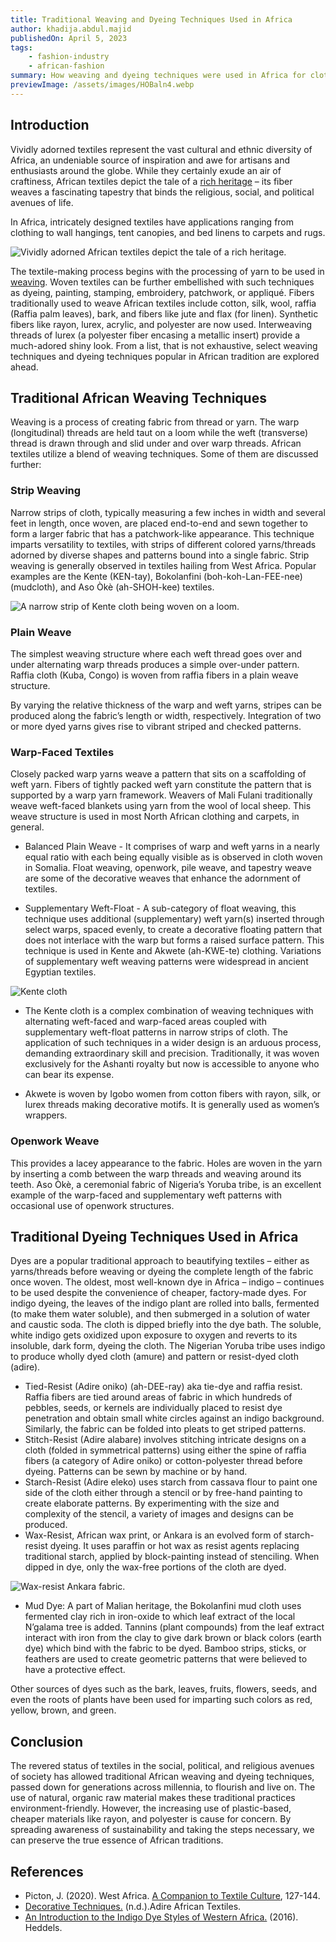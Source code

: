 ```yaml
---
title: Traditional Weaving and Dyeing Techniques Used in Africa
author: khadija.abdul.majid
publishedOn: April 5, 2023
tags:
    - fashion-industry
    - african-fashion
summary: How weaving and dyeing techniques were used in Africa for cloth production? Explore it now for more details.
previewImage: /assets/images/HOBaln4.webp
---
```


## Introduction

Vividly adorned textiles represent the vast cultural and ethnic diversity of Africa, an undeniable source of inspiration and awe for artisans and enthusiasts around the globe. While they certainly exude an air of craftiness, African textiles depict the tale of a [rich heritage](https://larryrowbsfoundation.org/blog/role-of-african-textiles-in-african-culture-and-identity) – its fiber weaves a fascinating tapestry that binds the religious, social, and political avenues of life.

In Africa, intricately designed textiles have applications ranging from clothing to wall hangings, tent canopies, and bed linens to carpets and rugs.

![Vividly adorned African textiles depict the tale of a rich heritage.](/assets/images/HOBaln4.webp)

The textile-making process begins with the processing of yarn to be used in [weaving](https://larryrowbsfoundation.org/blog/innovative-uses-of-recycled-materials-in-fashion-design). Woven textiles can be further embellished with such techniques as dyeing, painting, stamping, embroidery, patchwork, or appliqué. Fibers traditionally used to weave African textiles include cotton, silk, wool, raffia (Raffia palm leaves), bark, and fibers like jute and flax (for linen). Synthetic fibers like rayon, lurex, acrylic, and polyester are now used. Interweaving threads of lurex (a polyester fiber encasing a metallic insert) provide a much-adored shiny look. From a list, that is not exhaustive, select weaving techniques and dyeing techniques popular in African tradition are explored ahead.

## Traditional African Weaving Techniques

Weaving is a process of creating fabric from thread or yarn. The warp (longitudinal) threads are held taut on a loom while the weft (transverse) thread is drawn through and slid under and over warp threads. African textiles utilize a blend of weaving techniques. Some of them are discussed further:

### Strip Weaving

Narrow strips of cloth, typically measuring a few inches in width and several feet in length, once woven, are placed end-to-end and sewn together to form a larger fabric that has a patchwork-like appearance. This technique imparts versatility to textiles, with strips of different colored yarns/threads adorned by diverse shapes and patterns bound into a single fabric. Strip weaving is generally observed in textiles hailing from West Africa. Popular examples are the Kente (KEN-tay), Bokolanfini (boh-koh-Lan-FEE-nee) (mudcloth), and Aso Òkè (ah-SHOH-kee) textiles.

![A narrow strip of Kente cloth being woven on a loom.](/assets/images/HOB7sea.webp)

### Plain Weave

The simplest weaving structure where each weft thread goes over and under alternating warp threads produces a simple over-under pattern. Raffia cloth (Kuba, Congo) is woven from raffia fibers in a plain weave structure.

By varying the relative thickness of the warp and weft yarns, stripes can be produced along the fabric’s length or width, respectively. Integration of two or more dyed yarns gives rise to vibrant striped and checked patterns.

### Warp-Faced Textiles

Closely packed warp yarns weave a pattern that sits on a scaffolding of weft yarn. Fibers of tightly packed weft yarn constitute the pattern that is supported by a warp yarn framework. Weavers of Mali Fulani traditionally weave weft-faced blankets using yarn from the wool of local sheep. This weave structure is used in most North African clothing and carpets, in general.

-   Balanced Plain Weave - It comprises of warp and weft yarns in a nearly equal ratio with each being equally visible as is observed in cloth woven in Somalia. Float weaving, openwork, pile weave, and tapestry weave are some of the decorative weaves that enhance the adornment of textiles.

-   Supplementary Weft-Float - A sub-category of float weaving, this technique uses additional (supplementary) weft yarn(s) inserted through select warps, spaced evenly, to create a decorative floating pattern that does not interlace with the warp but forms a raised surface pattern. This technique is used in Kente and Akwete (ah-KWE-te) clothing. Variations of supplementary weft weaving patterns were widespread in ancient Egyptian textiles.

![Kente cloth](/assets/images/HORo0dB.webp)

-   The Kente cloth is a complex combination of weaving techniques with alternating weft-faced and warp-faced areas coupled with supplementary weft-float patterns in narrow strips of cloth. The application of such techniques in a wider design is an arduous process, demanding extraordinary skill and precision. Traditionally, it was woven exclusively for the Ashanti royalty but now is accessible to anyone who can bear its expense.

-   Akwete is woven by Igobo women from cotton fibers with rayon, silk, or lurex threads making decorative motifs.
    It is generally used as women’s wrappers.

### Openwork Weave

This provides a lacey appearance to the fabric. Holes are woven in the yarn by inserting a comb between the warp threads and weaving around its teeth. Aso Òkè, a ceremonial fabric of Nigeria’s Yoruba tribe, is an excellent example of the warp-faced and supplementary weft patterns with occasional use of openwork structures.

## Traditional Dyeing Techniques Used in Africa

Dyes are a popular traditional approach to beautifying textiles – either as yarns/threads before weaving or dyeing the complete length of the fabric once woven. The oldest, most well-known dye in Africa – indigo – continues to be used despite the convenience of cheaper, factory-made dyes. For indigo dyeing, the leaves of the indigo plant are rolled into balls, fermented (to make them water soluble), and then submerged in a solution of water and caustic soda. The cloth is dipped briefly into the dye bath. The soluble, white indigo gets oxidized upon
exposure to oxygen and reverts to its insoluble, dark form, dyeing the cloth.
The Nigerian Yoruba tribe uses indigo to produce wholly dyed cloth (amure) and pattern or resist-dyed cloth (adire).

-   Tied-Resist (Adire oniko) (ah-DEE-ray) aka tie-dye and raffia resist. Raffia fibers are tied around areas of
    fabric in which hundreds of pebbles, seeds, or kernels are individually placed to resist dye penetration and obtain small white circles against an indigo background. Similarly, the fabric can be folded into pleats to get striped patterns.
-   Stitch-Resist (Adire alabare) involves stitching intricate designs on a cloth (folded in symmetrical patterns) using either the spine of raffia fibers (a category of Adire oniko) or cotton-polyester thread before dyeing. Patterns can be sewn by machine or by hand.
-   Starch-Resist (Adire eleko) uses starch from cassava flour to paint one side of the cloth either through a stencil or by free-hand painting to create elaborate patterns. By experimenting with the size and complexity of the stencil, a variety of images and designs can be produced.
-   Wax-Resist, African wax print, or Ankara is an evolved form of starch-resist dyeing. It uses paraffin or hot
    wax as resist agents replacing traditional starch, applied by block-painting instead of stenciling. When dipped in dye, only the wax-free portions of the cloth are dyed.

![Wax-resist Ankara fabric.](/assets/images/HORoXLJ.webp)

-   Mud Dye: A part of Malian heritage, the Bokolanfini mud cloth uses fermented clay rich in iron-oxide to which leaf extract of the local N’galama tree is added. Tannins (plant compounds) from the leaf extract interact with iron from the clay to give dark brown or black colors (earth dye) which bind with the fabric to be dyed. Bamboo strips, sticks, or feathers are used to create geometric patterns that were believed to have a protective effect.

Other sources of dyes such as the bark, leaves, fruits, flowers, seeds, and even the roots of plants have been
used for imparting such colors as red, yellow, brown, and green.

## Conclusion

The revered status of textiles in the social, political, and religious avenues of society has allowed traditional African weaving and dyeing techniques, passed down for generations across millennia, to flourish and live on. The use of natural, organic raw material makes these traditional practices environment-friendly. However, the increasing use of plastic-based, cheaper materials like rayon, and polyester is cause for concern. By spreading awareness of sustainability and taking the steps necessary, we can preserve the true essence of African traditions.

## References

-   Picton, J. (2020). West Africa. [A Companion to Textile Culture](https://doi.org/10.1002/9781118768730.ch7),
    127-144.
-   [Decorative Techniques.](https://larryrowbsfoundation.org/blog/role-of-african-textiles-in-african-culture-and-identity) (n.d.).Adire African Textiles.
-   [An Introduction to the Indigo Dye Styles of Western Africa.](https://larryrowbsfoundation.org/blog/the-environmental-impacts-of-fast-fashion-on-landfills) (2016). Heddels.
